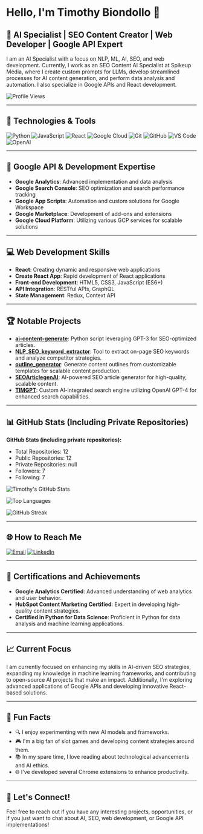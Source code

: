 # Hello, I'm Timothy Biondollo 👋

## 🚀 AI Specialist | SEO Content Creator | Web Developer | Google API Expert

I am an AI Specialist with a focus on NLP, ML, AI, SEO, and web development. Currently, I work as an SEO Content AI Specialist at Spikeup Media, where I create custom prompts for LLMs, develop streamlined processes for AI content generation, and perform data analysis and automation. I also specialize in Google APIs and React development.

![Profile Views](https://komarev.com/ghpvc/?username=itsanamune&color=blueviolet)

---

## 🔧 Technologies & Tools

![Python](https://img.shields.io/badge/-Python-3776AB?style=flat-square&logo=Python&logoColor=white)
![JavaScript](https://img.shields.io/badge/-JavaScript-F7DF1E?style=flat-square&logo=javascript&logoColor=black)
![React](https://img.shields.io/badge/-React-61DAFB?style=flat-square&logo=react&logoColor=black)
![Google Cloud](https://img.shields.io/badge/-Google_Cloud-4285F4?style=flat-square&logo=google-cloud&logoColor=white)
![Git](https://img.shields.io/badge/-Git-F05032?style=flat-square&logo=git&logoColor=white)
![GitHub](https://img.shields.io/badge/-GitHub-181717?style=flat-square&logo=github)
![VS Code](https://img.shields.io/badge/-VS%20Code-007ACC?style=flat-square&logo=visual-studio-code&logoColor=white)
![OpenAI](https://img.shields.io/badge/-OpenAI-412991?style=flat-square&logo=openai&logoColor=white)

---

## 🌟 Google API & Development Expertise

- **Google Analytics**: Advanced implementation and data analysis
- **Google Search Console**: SEO optimization and search performance tracking
- **Google App Scripts**: Automation and custom solutions for Google Workspace
- **Google Marketplace**: Development of add-ons and extensions
- **Google Cloud Platform**: Utilizing various GCP services for scalable solutions

---

## 💻 Web Development Skills

- **React**: Creating dynamic and responsive web applications
- **Create React App**: Rapid development of React applications
- **Front-end Development**: HTML5, CSS3, JavaScript (ES6+)
- **API Integration**: RESTful APIs, GraphQL
- **State Management**: Redux, Context API

---

## 🏆 Notable Projects

- [**ai-content-generate**](https://github.com/itsanamune/ai-content-generate): Python script leveraging GPT-3 for SEO-optimized articles.
- [**NLP_SEO_keyword_extractor**](https://github.com/itsanamune/NLP_SEO_keyword_extractor): Tool to extract on-page SEO keywords and analyze competitor strategies.
- [**outline_generator**](https://github.com/itsanamune/outline_generator): Generate content outlines from customizable templates for scalable content production.
- [**SEOArticlegenAI**](https://github.com/itsanamune/SEOArticlegenAI): AI-powered SEO article generator for high-quality, scalable content.
- [**TIMGPT**](https://github.com/itsanamune/TIMGPT): Custom AI-integrated search engine utilizing OpenAI GPT-4 for enhanced search capabilities.

---

## 📊 GitHub Stats (Including Private Repositories)

<!-- START_SECTION:stats -->
**GitHub Stats (including private repositories):**
- Total Repositories: 12
- Public Repositories: 12
- Private Repositories: null
- Followers: 7
- Following: 7
<!-- END_SECTION:stats -->

![Timothy's GitHub Stats](https://github-readme-stats.vercel.app/api?username=itsanamune&show_icons=true&theme=radical&count_private=true)

![Top Languages](https://github-readme-stats.vercel.app/api/top-langs/?username=itsanamune&layout=compact&theme=radical&count_private=true)

![GitHub Streak](https://github-readme-streak-stats.herokuapp.com/?user=itsanamune&theme=radical)

---

## 🌐 How to Reach Me

[![Email](https://img.shields.io/badge/Email-itsanamune%40gmail.com-blue?style=flat-square&logo=gmail)](mailto:itsanamune@gmail.com)
[![LinkedIn](https://img.shields.io/badge/LinkedIn-Timothy%20Biondollo-blue?style=flat-square&logo=linkedin)](https://linkedin.com/in/timothy-biondollo)

---

## 🏅 Certifications and Achievements

- **Google Analytics Certified**: Advanced understanding of web analytics and user behavior.
- **HubSpot Content Marketing Certified**: Expert in developing high-quality content strategies.
- **Certified in Python for Data Science**: Proficient in Python for data analysis and machine learning applications.

---

## 📈 Current Focus

I am currently focused on enhancing my skills in AI-driven SEO strategies, expanding my knowledge in machine learning frameworks, and contributing to open-source AI projects that make an impact. Additionally, I'm exploring advanced applications of Google APIs and developing innovative React-based solutions.

---

## 🤖 Fun Facts

- 🔍 I enjoy experimenting with new AI models and frameworks.
- 🎮 I'm a big fan of slot games and developing content strategies around them.
- 📚 In my spare time, I love reading about technological advancements and AI ethics.
- 🌐 I've developed several Chrome extensions to enhance productivity.

---

## 🚀 Let's Connect!

Feel free to reach out if you have any interesting projects, opportunities, or if you just want to chat about AI, SEO, web development, or Google API implementations!
